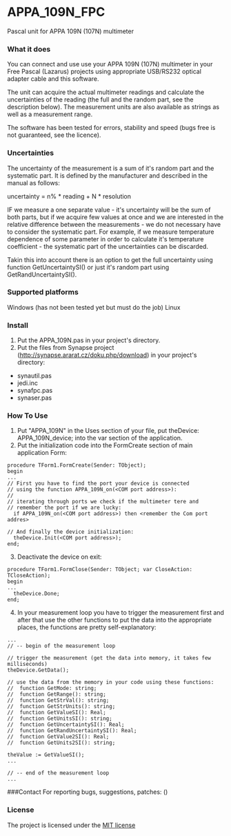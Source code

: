 # APPA_109N_FPC
Pascal unit for APPA 109N (107N) multimeter

### What it does

You can connect and use use your APPA 109N (107N) multimeter in your Free Pascal (Lazarus) projects using appropriate USB/RS232 optical adapter cable and this software.

The unit can acquire the actual multimeter readings and calculate the uncertainties of the reading (the full and the random part, see the description below). The measurement units are also available as strings as well as a measurement range.

The software has been tested for errors, stability and speed (bugs free is not guaranteed, see the licence).

### Uncertainties
The uncertainty of the measurement is a sum of it's random part and the systematic part. It is defined by the manufacturer and described in the manual as follows:

uncertainty = n% * reading + N * resolution

IF we measure a one separate value - it's uncertainty will be the sum of both parts, but if we acquire few values at once and we are interested in the relative difference between the measurements - we do not necessary have to consider the systematic part. For example, if we measure temperature dependence of some parameter in order to calculate it's temperature coefficient - the systematic part of the uncertainties can be discarded.

Takin this into account there is an option to get the full uncertainty using function GetUncertaintySI() or just it's random part using GetRandUncertaintySI().


### Supported platforms
Windows (has not been tested yet but must do the job)
Linux

### Install

1. Put the APPA_109N.pas in your project's directory.
2. Put the files from Synapse project (http://synapse.ararat.cz/doku.php/download) in your project's directory:
 - synautil.pas
 - jedi.inc
 - synafpc.pas
 - synaser.pas

### How To Use
1. Put "APPA_109N" in the Uses section of your file, put theDevice: APPA_109N_device; into the var section of the application.
2. Put the initialization code into the FormCreate section of main application Form:
```
procedure TForm1.FormCreate(Sender: TObject);
begin  
...
// First you have to find the port your device is connected
// using the function APPA_109N_on(<COM port address>):
//
// iterating through ports we check if the multimeter tere and
// remember the port if we are lucky:
  if APPA_109N_on(<COM port address>) then <remember the Com port addres>

// And finally the device initialization:
  theDevice.Init(<COM port address>);
end;
```

3. Deactivate the device on exit:

```
procedure TForm1.FormClose(Sender: TObject; var CloseAction: TCloseAction);
begin 
...
  theDevice.Done;
end;
```

4. In your measurement loop you have to trigger the measurement first and after that use the other functions to put the data into the appropriate places, the functions are pretty self-explanatory:
```
...
// -- begin of the measurement loop

// trigger the measurement (get the data into memory, it takes few milliseconds)
theDevice.GetData();

// use the data from the memory in your code using these functions:
//  function GetMode: string;
//  function GetRange(): string;
//  function GetStrVal(): string;
//  function GetStrUnits(): string;
//  function GetValueSI(): Real;
//  function GetUnitsSI(): string;
//  function GetUncertaintySI(): Real;
//  function GetRandUncertaintySI(): Real;
//  function GetValue2SI(): Real;
//  function GetUnits2SI(): string;

theValue := GetValueSI();
...

// -- end of the measurement loop
...     
```

###Contact
For reporting bugs, suggestions, patches: ()

### License
The project is licensed under the [MIT license](https://github.com/serhiykobyakov/APPA_109N_FPC/blob/main/LICENSE)
